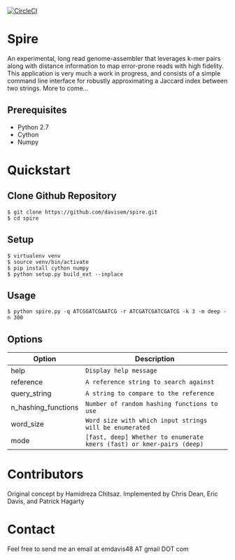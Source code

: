 [![CircleCI](https://circleci.com/gh/davisem/spire.svg?style=shield)](https://circleci.com/gh/davisem/spire/master)

Spire
=========================
An experimental, long read genome-assembler that leverages k-mer pairs along with distance information to map error-prone reads with high fidelity. This application is very much a work in progress, and consists of a simple command line interface for robustly approximating a Jaccard index between two strings. More to come...

Prerequisites
-------------
  - Python 2.7
  - Cython
  - Numpy

Quickstart
==========

Clone Github Repository
-----------------------
```
$ git clone https://github.com/davisem/spire.git
$ cd spire
```

Setup
------------------
```
$ virtualenv venv
$ source venv/bin/activate
$ pip install cython numpy
$ python setup.py build_ext --inplace
```

Usage
-----
```
$ python spire.py -q ATCGGATCGAATCG -r ATCGATCGATCGATCG -k 3 -m deep -n 300
```

Options
----------------
Option | Description
--------- | -----------
help | `Display help message`
reference | `A reference string to search against`
query_string| `A string to compare to the reference`
n_hashing_functions | `Number of random hashing functions to use`
word_size | `Word size with which input strings will be enumerated`
mode | `[fast, deep] Whether to enumerate kmers (fast) or kmer-pairs (deep)`

Contributors
============

Original concept by Hamidreza Chitsaz. Implemented by Chris Dean, Eric Davis, and Patrick Hagarty

Contact
=======
Feel free to send me an email at emdavis48 AT gmail DOT com